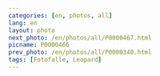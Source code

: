 ```yaml
---
categories: [en, photos, all]
lang: en
layout: photo
next_photo: /en/photos/all/P0000467.html
picname: P0000466
prev_photo: /en/photos/all/P0000340.html
tags: [Fotofalle, Leopard]
---
```

